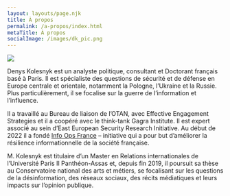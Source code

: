 ```yaml
---
layout: layouts/page.njk
title: À propos
permalink: /a-propos/index.html
metaTitle: À propos
socialImage: /images/dk_pic.png
---
```

![](/images/dk_pic.png)

Denys Kolesnyk est un analyste politique, consultant et Doctorant français basé à Paris. Il est spécialiste des questions de sécurité et de défense en Europe centrale et orientale, notamment la Pologne, l’Ukraine et la Russie. Plus particulièrement, il se focalise sur la guerre de l’information et l’influence.

Il a travaillé au Bureau de liaison de l’OTAN, avec Effective Engagement Strategies et il a coopéré avec le think-tank Gagra Institute. Il est expert associé au sein d’East European Security Research Initiative. Au début de 2022 il a fondé [Info Ops France](https://infoops.fr/) – initiative qui a pour but d’améliorer la résilience informationnelle de la société française.

M. Kolesnyk est titulaire d’un Master en Relations internationales de l’Université Paris II Panthéon-Assas et, depuis fin 2019, il poursuit sa thèse au Conservatoire national des arts et métiers, se focalisant sur les questions de la désinformation, des réseaux sociaux, des récits médiatiques et leurs impacts sur l’opinion publique.